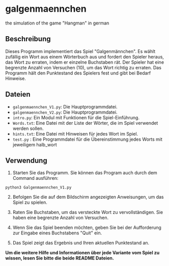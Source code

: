 # galgenmaennchen
the simulation of the game "Hangman" in german

## Beschreibung

Dieses Programm implementiert das Spiel "Galgenmännchen". Es wählt zufällig ein Wort aus einem Wörterbuch aus und fordert den Spieler heraus, das Wort zu erraten, indem er einzelne Buchstaben rät. Der Spieler hat eine begrenzte Anzahl von Versuchen (10), um das Wort richtig zu erraten. Das Programm hält den Punktestand des Spielers fest und gibt bei Bedarf Hinweise.


## Dateien

- `galgenmaennchen_V1.py`: Die Hauptprogrammdatei.
- `galgenmaennchen_V2.py`: Die Hauptprogrammdatei.
- `intro.py`: Ein Modul mit Funktionen für die Spiel-Einführung.
- `Words.txt`: Eine Datei mit der Liste der Wörter, die im Spiel verwendet werden sollen.
- `hints.txt`: Eine Datei mit Hinweisen für jedes Wort im Spiel.
- `test.py` : Eine Programmdatei für die Übereinstimmung jedes Worts mit jeweiligem halb_wort

## Verwendung

1. Starten Sie das Programm.
Sie können das Program auch durch dem Command ausführen:

```
python3 Galgenmaennchen_V1.py
```

2. Befolgen Sie die auf dem Bildschirm angezeigten Anweisungen, um das Spiel zu spielen.

3. Raten Sie Buchstaben, um das versteckte Wort zu vervollständigen. Sie haben eine begrenzte Anzahl von Versuchen.

4. Wenn Sie das Spiel beenden möchten, geben Sie bei der Aufforderung zur Eingabe eines Buchstabens "Quit" ein.

5. Das Spiel zeigt das Ergebnis und Ihren aktuellen Punktestand an.

**Um die weitere Hilfe und Informationen über jede Variante vom Spiel zu wissen, lesen Sie bitte die beide README Dateien.**
